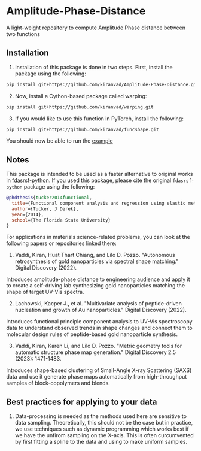 # Amplitude-Phase-Distance
A light-weight repository to compute Amplitude Phase distance between two functions

## Installation

1. Installation of this package is done in two steps. First, install the package using the following:

```bash
pip install git+https://github.com/kiranvad/Amplitude-Phase-Distance.git
```

2. Now, install a Cython-based package called warping:

```bash
pip install git+https://github.com/kiranvad/warping.git
```

3. If you would like to use this function in PyTorch, install the following:
```bash
pip install git+https://github.com/kiranvad/funcshape.git
```

You should now be able to run the [example](/example.ipynb)


## Notes
This package is intended to be used as a faster alternative to original works in [fdasrsf-python](https://github.com/jdtuck/fdasrsf_python).
If you used this package, please cite the original `fdasrsf-python` package using the following:

```bib
@phdthesis{tucker2014functional,
  title={Functional component analysis and regression using elastic methods},
  author={Tucker, J Derek},
  year={2014},
  school={The Florida State University}
}
```

For applications in materials science-related problems, you can look at the following papers or repositories linked there:

1. Vaddi, Kiran, Huat Thart Chiang, and Lilo D. Pozzo. "Autonomous retrosynthesis of gold nanoparticles via spectral shape matching." Digital Discovery (2022).

Introduces amplitude-phase distance to engineering audience and apply it to create a self-driving lab synthesizing gold nanoparticles matching the shape of target UV-Vis spectra.

2. Lachowski, Kacper J., et al. "Multivariate analysis of peptide-driven nucleation and growth of Au nanoparticles." Digital Discovery (2022).

Introduces functional principle component analysis to UV-Vis spectroscopy data to understand observed trends in shape changes and connect them to molecular design rules of peptide-based gold nanoparticle synthesis.

3. Vaddi, Kiran, Karen Li, and Lilo D. Pozzo. "Metric geometry tools for automatic structure phase map generation." Digital Discovery 2.5 (2023): 1471-1483.

Introduces shape-based clustering of Small-Angle X-ray Scattering (SAXS) data and use it generate phase maps automatically from high-throughput samples of block-copolymers and blends.

## Best practices for applying to your data
1. Data-processing is needed as the methods used here are sensitive to data sampling. Theoretically, this should not be the case but in practice, we use techniques such as dynamic programming which works best if we have the unfirom sampling on the X-axis. This is often curcumvented by first fitting a spline to the data and using to make uniform samples. 